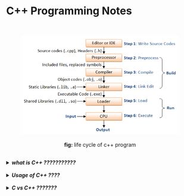 # C++ Programming Notes

<br/>

<!--
<details>
	<summary> <b><em> Life cycle of C++ program </em></b> </summary>
<p>-->

<div align="center" width="600">
<figure>
<img src="images/life-cycle.png" alt="life cycle of c++ program">
	<figcaption> <br/> <b>fig: </b>life cycle of c++ program </figcaption>
</figure>
</div>

<!--</p>
</details>-->

<br/>


<details>
	<summary> <b><em> what is C++ ??????????? </em></b> </summary>
<p>

***Answer:***</p>
</details>

<br/>

<details>
	<summary> <b><em> Usage of C++ ???? </em></b> </summary>
<p>

***Answer:***</p>
</details>

<br/>

<details>
	<summary> <b><em> C vs C++ ??????? </em></b> </summary>
<p>

***Answer:***</p>
</details>









